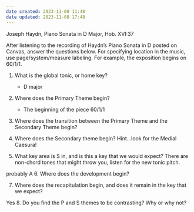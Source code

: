 ```yaml
---
date created: 2023-11-08 11:48
date updated: 2023-11-08 17:48
---
```


Joseph Haydn, Piano Sonata in D Major, Hob. XVI:37

After listening to the recording of Haydn’s Piano Sonata in D posted on Canvas, answer the questions below. For specifying location in the music, use page/system/measure labeling. For example, the exposition begins on 60/1/1.

1. What is the global tonic, or home key?
   - D major

2. Where does the Primary Theme begin?
   - The beginning of the piece 60/1/1

3. Where does the transition between the Primary Theme and the Secondary Theme begin?

4. Where does the Secondary theme begin? Hint...look for the Medial Caesura!

5. What key area is S in, and is this a key that we would expect? There are non-chord tones that might throw you, listen for the new tonic pitch.

probably A
6. Where does the development begin?

7. Where does the recapitulation begin, and does it remain in the key that we expect?

Yes
8. Do you find the P and S themes to be contrasting? Why or why not?
